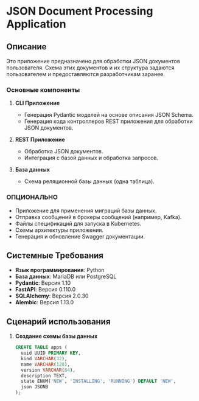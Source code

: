 # JSON Document Processing Application

## Описание

Это приложение предназначено для обработки JSON документов пользователя. Схема этих документов и их структура задаются пользователем и предоставляются разработчикам заранее.

### Основные компоненты

1. **CLI Приложение**
   - Генерация Pydantic моделей на основе описания JSON Schema.
   - Генерация кода контроллеров REST приложения для обработки JSON документов.

2. **REST Приложение**
   - Обработка JSON документов.
   - Интеграция с базой данных и обработка запросов.

3. **База данных**
   - Схема реляционной базы данных (одна таблица).

### ОПЦИОНАЛЬНО

- Приложение для применения миграций базы данных.
- Отправка сообщений в брокеры сообщений (например, Kafka).
- Файлы спецификаций для запуска в Kubernetes.
- Схемы архитектуры приложения.
- Генерация и обновление Swagger документации.

## Системные Требования

- **Язык программирования**: Python
- **База данных**: MariaDB или PostgreSQL
- **Pydantic**: Версия 1.10
- **FastAPI**: Версия 0.110.0
- **SQLAlchemy**: Версия 2.0.30
- **Alembic**: Версия 1.13.0

## Сценарий использования

1. **Создание схемы базы данных**

   ```sql
   CREATE TABLE apps (
     uuid UUID PRIMARY KEY,
     kind VARCHAR(32),
     name VARCHAR(128),
     version VARCHAR(64),
     description TEXT,
     state ENUM('NEW', 'INSTALLING', 'RUNNING') DEFAULT 'NEW',
     json JSONB
   );
